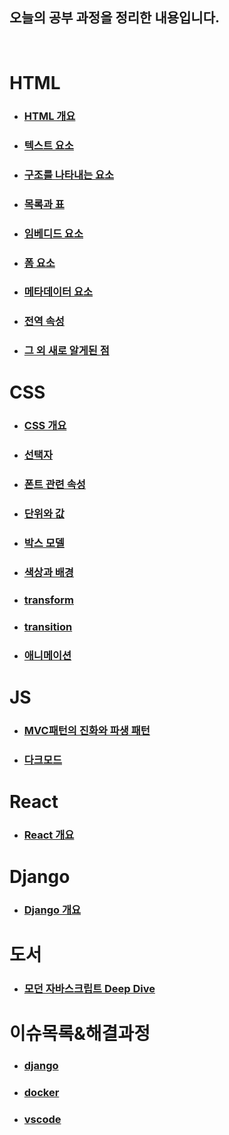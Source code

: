 ## 오늘의 공부 과정을 정리한 내용입니다.
<br>


# HTML
- ### [HTML 개요](/HTML/HTML_개요/README.md)
- ### [텍스트 요소](/HTML/텍스트%20요소/README.MD)
- ### [구조를 나타내는 요소](/HTML/구조를%20나타내는%20요소/README.MD)
- ### [목록과 표](/HTML/목록과%20표/README.MD)
- ### [임베디드 요소](/HTML/임베디드%20요소/README.MD)
- ### [폼 요소](HTML/폼%20요소/README.MD)
- ### [메타데이터 요소](HTML/메타데이터%20요소/README.MD)
- ### [전역 속성](HTML/전역%20속성/README.MD)
- ### [그 외 새로 알게된 점](HTML/그%20외%20새로%20알게된%20점/readme.md)

# CSS
- ### [CSS 개요](CSS/CSS%20개요/README.md)
- ### [선택자](CSS/선택자/README.md)
- ### [폰트 관련 속성](CSS/폰트%20관련%20속성/README.MD)
- ### [단위와 값](CSS/단위와%20값/README.MD)
- ### [박스 모델](CSS/박스%20모델/README.MD)
- ### [색상과 배경](CSS/색상과%20배경/README.MD)
- ### [transform](CSS/transform/README.MD)
- ### [transition](CSS/transition/README.MD)
- ### [애니메이션](CSS/애니메이션/README.MD)

# JS
- ### [MVC패턴의 진화와 파생 패턴](JS/MVC패턴의%20진화와%20파생%20패턴/README.MD)
- ### [다크모드](JS/다크모드/README.MD)

# React
- ### [React 개요](/React/리액트_개요/README.MD)

# Django 
- ### [Django 개요](/Django/장고_개요/README.MD)

# 도서
- ### [모던 자바스크립트 Deep Dive](./Book_Review/ModernJS_DeepDive/README.MD)

# 이슈목록&해결과정
- ### [django](/이슈목록&해결과정/django/README.MD)
- ### [docker](/이슈목록&해결과정/docker/README.MD)
- ### [vscode](/이슈목록&해결과정/vscode/README.MD)